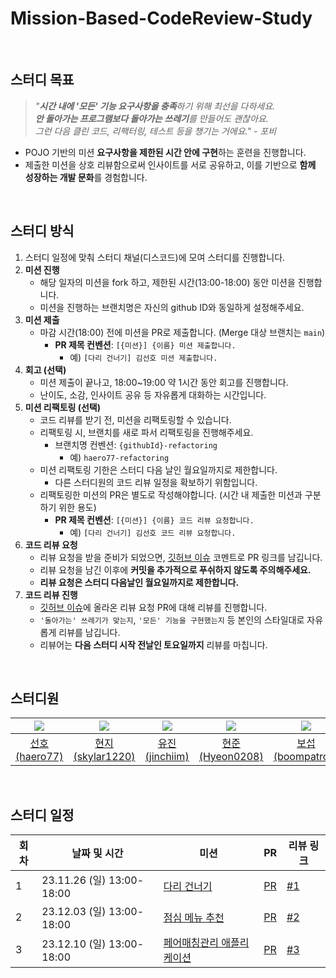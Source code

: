 # Mission-Based-CodeReview-Study

<br>

## 스터디 목표

> _"**시간 내에 '모든' 기능 요구사항을 충족**하기 위해 최선을 다하세요._ <br>
> _**안 돌아가는 프로그램보다 돌아가는 쓰레기**를 만들어도 괜찮아요._ <br>
> _그런 다음 클린 코드, 리팩터링, 테스트 등을 챙기는 거에요."_  - _포비_

- POJO 기반의 미션 **요구사항을 제한된 시간 안에 구현**하는 훈련을 진행합니다.
- 제출한 미션을 상호 리뷰함으로써 인사이트를 서로 공유하고, 이를 기반으로 **함께 성장하는 개발 문화**를 경험합니다.

<br>

## 스터디 방식

1. 스터디 일정에 맞춰 스터디 채널(디스코드)에 모여 스터디를 진행합니다.
2. **미션 진행**
    - 해당 일자의 미션을 fork 하고, 제한된 시간(13:00-18:00) 동안 미션을 진행합니다.
    - 미션을 진행하는 브랜치명은 자신의 github ID와 동일하게 설정해주세요.
3. **미션 제출**
    - 마감 시간(18:00) 전에 미션을 PR로 제출합니다. (Merge 대상 브랜치는 `main`)
        - **PR 제목 컨벤션**: `[{미션}] {이름} 미션 제출합니다.`
            - 예) `[다리 건너기] 김선호 미션 제출합니다.`
4. **회고 (선택)**
    - 미션 제출이 끝나고, 18:00~19:00 약 1시간 동안 회고를 진행합니다.
    - 난이도, 소감, 인사이트 공유 등 자유롭게 대화하는 시간입니다.
5. **미션 리팩토링 (선택)**
    - 코드 리뷰를 받기 전, 미션을 리팩토링할 수 있습니다.
    - 리팩토링 시, 브랜치를 새로 파서 리팩토링을 진행해주세요.
        - 브랜치명 컨벤션: `{githubId}-refactoring`
            - 예) `haero77-refactoring`
    - 미션 리팩토링 기한은 스터디 다음 날인 월요일까지로 제한합니다.
        - 다른 스터디원의 코드 리뷰 일정을 확보하기 위함입니다.
    - 리팩토링한 미션의 PR은 별도로 작성해야합니다. (시간 내 제출한 미션과 구분하기 위한 용도)
        - **PR 제목 컨벤션**: `[{미션}] {이름} 코드 리뷰 요청합니다.`
            - 예) `[다리 건너기] 김선호 코드 리뷰 요청합니다.`
6. **코드 리뷰 요청**
    - 리뷰 요청을 받을 준비가 되었으면, [깃허브 이슈](https://github.com/Study-Steady/Mission-Based-CodeReview-Study/issues) 코멘트로 PR 링크를
      남깁니다.
    - 리뷰 요청을 남긴 이후에 **커밋을 추가적으로 푸쉬하지 않도록 주의해주세요.**
    - **리뷰 요청은 스터디 다음날인 월요일까지로 제한합니다.**
7. **코드 리뷰 진행**
    - [깃허브 이슈](https://github.com/Study-Steady/Mission-Based-CodeReview-Study/issues)에 올라온 리뷰 요청 PR에 대해 리뷰를 진행합니다.
    - `'돌아가는' 쓰레기가 맞는지`, `'모든' 기능을 구현했는지` 등 본인의 스타일대로 자유롭게 리뷰를 남깁니다.
    - 리뷰어는 **다음 스터디 시작 전날인 토요일까지** 리뷰를 마칩니다.

<br>

## 스터디원

|  ![](https://github.com/haero77.png?size=80)  |   ![](https://github.com/skylar1220.png?size=80)    |  ![](https://github.com/jinchiim.png?size=80)   |   ![](https://github.com/Hyeon0208.png?size=80)   |   ![](https://github.com/boompatron.png?size=80)    |     ![](https://github.com/soochangoforit.png?size=80)      |
|:---------------------------------------------:|:---------------------------------------------------:|:-----------------------------------------------:|:-------------------------------------------------:|:---------------------------------------------------:|:-----------------------------------------------------------:|
| [선호<br>(haero77)](https://github.com/haero77) | [현지<br>(skylar1220)](https://github.com/skylar1220) | [유진<br>(jinchiim)](https://github.com/jinchiim) | [현준<br>(Hyeon0208)](https://github.com/Hyeon0208) | [보섭<br>(boompatron)](https://github.com/boompatron) | [수찬<br>(soochangoforit)](https://github.com/soochangoforit) |

<br>

## 스터디 일정

| 회차 | 날짜 및 시간                  | 미션                                                                           | PR                                                                      | 리뷰 링크                                                                         |
|----|--------------------------|------------------------------------------------------------------------------|-------------------------------------------------------------------------|-------------------------------------------------------------------------------|
| 1  | 23.11.26 (일) 13:00-18:00 | [다리 건너기](https://github.com/Study-Steady/java-bridge)                        | [PR](https://github.com/Study-Steady/java-bridge/pulls)                 | [#1](https://github.com/Study-Steady/Mission-Based-CodeReview-Study/issues/1) |
| 2  | 23.12.03 (일) 13:00-18:00 | [점심 메뉴 추천](https://github.com/Study-Steady/java-menu)                        | [PR](https://github.com/Study-Steady/java-menu/pulls)                   | [#2](https://github.com/Study-Steady/Mission-Based-CodeReview-Study/issues/2) |
| 3  | 23.12.10 (일) 13:00-18:00 | [페어매칭관리 애플리케이션](https://github.com/Study-Steady/java-pairmatching-precourse) | [PR](https://github.com/Study-Steady/java-pairmatching-precourse/pulls) | [#3](https://github.com/Study-Steady/Mission-Based-CodeReview-Study/issues/3) | 

